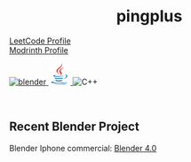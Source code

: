   <h1 align="center">pingplus</h1>

<p align="left">
</p>
<a href="https://leetcode.com/u/niklasximuenchen/">LeetCode Profile</a><br>
<a href="https://modrinth.com/user/pingplus">Modrinth Profile</a><br>



<p align="left"> 

  </a> 
  <a href="https://www.blender.org/" target="_blank" rel="noreferrer"> 
    <img src="https://download.blender.org/branding/community/blender_community_badge_white.svg" alt="blender" width="40" height="40"/> 
  </a> 
  <a href="https://www.java.com" target="_blank" rel="noreferrer">
    <img src="https://raw.githubusercontent.com/devicons/devicon/master/icons/java/java-original.svg" alt="java" width="40" height="40"/>
  </a>
  <img src="https://cdn.jsdelivr.net/npm/simple-icons@v8/icons/cplusplus.svg" alt="C++" width="40" height="40"/>
  </a>
</p>



<br> <!-- This creates a line break -->

## Recent Blender Project

Blender Iphone commercial: [Blender 4.0 ](https://www.youtube.com/watch?v=ITAh89Abay0)
